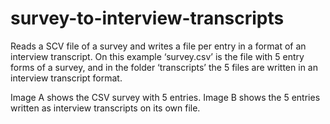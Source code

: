 # survey-to-interview-transcripts

Reads a SCV file of a survey and writes a file per entry in a format of an interview transcript.
On this example ‘survey.csv’ is the file with 5 entry forms of a survey, and in the folder ‘transcripts’
the 5 files are written in an interview transcript format.

Image A shows the CSV survey with 5 entries.
Image B shows the 5 entries written as interview transcripts on its own file.

